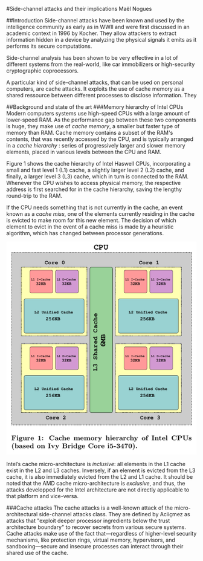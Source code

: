 #Side-channel attacks and their implications
Maël Nogues

##Introduction
Side-channel attacks have been known and used by the intelligence community as early as in WWII and were first discussed in an academic context in 1996 by Kocher.
They allow attackers to extract information hidden in a device by analyzing the physical signals it emits as it performs its secure computations.

Side-channel analysis has been shown to be very effective in a lot of different systems from the real-world, like car immobilizers or high-security cryptographic coprocessors.

A particular kind of side-channel attacks, that can be used on personal computers, are cache attacks. It exploits the use of cache memory as a shared ressource between different processes to disclose information.
They

##Background and state of the art
###Memory hierarchy of Intel CPUs
Modern computers systems use high-speed CPUs with a large amount of lower-speed RAM. As the performance gap between these two components is huge, they make use of *cache memory*, a smaller but faster type of memory than RAM.
Cache memory contains a subset of the RAM's contents, that was recently accessed by the CPU, and is typically arranged in a *cache hierarchy* : series of progressively larger and slower memory elements, placed in various levels between the CPU and RAM.

Figure 1 shows the cache hierarchy of Intel Haswell CPUs, incorporating a small and fast level 1 (L1) cache, a slightly larger
level 2 (L2) cache, and finally, a larger level 3 (L3) cache, which in turn is connected to the RAM.
Whenever the CPU wishes to access physical memory, the respective address is first searched for in the cache hierarchy, saving the lengthy round-trip to the RAM.

If the CPU needs something that is not currently in the cache, an event known as a *cache miss*, one of the elements currently residing in the cache is evicted to make room for this new element. The decision of which element to evict in the event of a cache miss is made by a heuristic algorithm, which has changed between processor generations.

![Cache hierarchy of Intel CPUs](cache_hierarchy.png)

Intel’s cache micro-architecture is *inclusive*: all elements in the L1 cache exist in the L2 and L3 caches. Inversely, if an element is evicted from the L3 cache, it is also immediately evicted from the L2 and L1 cache.
It should be noted that the AMD cache micro-architecture is *exclusive*, and thus, the attacks developped for the Intel architecture are not directly applicable to that platform and vice-versa.

###Cache attacks
The cache attacks is a well-known attack of the micro-architectural side-channel attacks class. They are defined by Aciiçmez as attacks that "exploit deeper processor ingredients below the trust architecture boundary" to recover secrets from various secure systems. Cache attacks make use of the fact that—regardless of higher-level security mechanisms, like protection rings, virtual memory, hypervisors, and sandboxing—secure and insecure processes can interact through their shared use of the cache.
